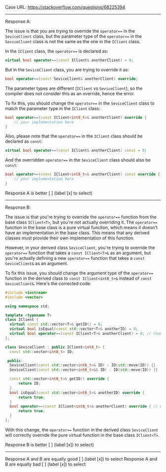 Case URL: https://stackoverflow.com/questions/68225394

------
Response A:

The issue is that you are trying to override the `operator==` in the `SeviceClient` class, but the parameter type of the `operator==` in the `SeviceClient` class is not the same as the one in the `IClient` class. 

In the `IClient` class, the `operator==` is declared as:

```c++
virtual bool operator==(const IClient& anotherClient) = 0;
```

But in the `SeviceClient` class, you are trying to override it as:

```c++
bool operator==(const SeviceClient& anotherClient) override;
```

The parameter types are different (`IClient` vs `SeviceClient`), so the compiler does not consider this as an override, hence the error.

To fix this, you should change the `operator==` in the `SeviceClient` class to match the parameter type in the `IClient` class:

```c++
bool operator==(const IClient<int8_t>& anotherClient) override {
    // your implementation here
}
```

Also, please note that the `operator==` in the `IClient` class should be declared as `const`:

```c++
virtual bool operator==(const IClient& anotherClient) const = 0;
```

And the overridden `operator==` in the `SeviceClient` class should also be `const`:

```c++
bool operator==(const IClient<int8_t>& anotherClient) const override {
    // your implementation here
}
```

Response A is better [ ] (label [x] to select)

-------
Response B:



The issue is that you're trying to override the `operator==` function from the base class `IClient<T>`, but you're not actually overriding it. The `operator==` function in the base class is a pure virtual function, which means it doesn't have an implementation in the base class. This means that any derived classes must provide their own implementation of this function.

However, in your derived class `SeviceClient`, you're trying to override the `operator==` function that takes a `const IClient<T>&` as an argument, but you're actually defining a new `operator==` function that takes a `const SeviceClient&` as an argument.

To fix this issue, you should change the argument type of the `operator==` function in the derived class to `const IClient<int8_t>&` instead of `const SeviceClient&`. Here's the corrected code:

```c++
#include <iostream>
#include <vector>

using namespace std;

template <typename T>
class IClient {
  virtual const std::vector<T>& getID() = 0;
  virtual bool isEqual(const std::vector<T>& anotherID) = 0;
  virtual bool operator==(const IClient<T>& anotherClient) = 0; // Change argument type here
};

class SeviceClient : public IClient<int8_t> {
  const std::vector<int8_t> ID;

 public:
  SeviceClient(const std::vector<int8_t>& ID) : ID(std::move(ID)) {}
  SeviceClient(const std::vector<int8_t>&& ID) : ID(std::move(ID)) {}

  const std::vector<int8_t>& getID() override {
      return ID;
  }
  bool isEqual(const std::vector<int8_t>& anotherID) override {
      return true;
  }
  bool operator==(const IClient<int8_t>& anotherClient) override { // Change argument type here
      return true;
  }
};
```

With this change, the `operator==` function in the derived class `SeviceClient` will correctly override the pure virtual function in the base class `IClient<T>`.

Response B is better [ ] (label [x]) to select)

-------

Response A and B are equally good [ ] (label [x]) to select
Response A and B are equally bad [ ] (label [x]) to select
